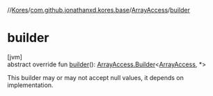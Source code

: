 //[Kores](../../../index.md)/[com.github.jonathanxd.kores.base](../index.md)/[ArrayAccess](index.md)/[builder](builder.md)

# builder

[jvm]\
abstract override fun [builder](builder.md)(): [ArrayAccess.Builder](-builder/index.md)<[ArrayAccess](index.md), *>

This builder may or may not accept null values, it depends on implementation.
